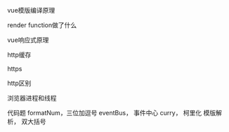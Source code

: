 vue模版编译原理

render function做了什么

vue响应式原理

http缓存

https

http区别

浏览器进程和线程


代码题
formatNum，三位加逗号
eventBus， 事件中心
curry， 柯里化
模版解析， 双大括号

